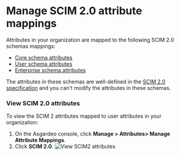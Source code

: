 # Manage SCIM 2.0 attribute mappings

Attributes in your organization are mapped to the following SCIM 2.0 schemas mappings:
- [Core schema attributes](https://datatracker.ietf.org/doc/html/rfc7643#section-3.1)
- [User schema attributes](https://datatracker.ietf.org/doc/html/rfc7643#section-4.1)
- [Enterprise schema attributes](https://datatracker.ietf.org/doc/html/rfc7643#section-4.3)

The attributes in these schemas are well-defined in the [SCIM 2.0 specification](https://datatracker.ietf.org/doc/html/rfc7643) and you can't modify the attributes in these schemas. 

### View SCIM 2.0 attributes
To view the SCIM 2 attributes mapped to user attributes in your organization:
1. On the Asgardeo console, click **Manage > Attributes> Manage Attribute Mappings**.
2. Click **SCIM 2.0**.
   <img :src="$withBase('/assets/img/guides/organization/attributes/attribute-mappings/view-scim2-attributes.png')" alt="View SCIM2 attributes">

